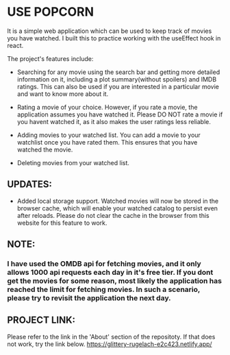 # USE POPCORN

It is a simple web application which can be used to keep track of movies you have watched. I built this to practice working with the useEffect hook in react.

The project's features include:

- Searching for any movie using the search bar and getting more detailed information on it, including a plot summary(without spoilers) and IMDB ratings. This can also be used if you are interested in a particular movie and want to know more about it.

- Rating a movie of your choice. However, if you rate a movie, the application assumes you have watched it. Please DO NOT rate a movie if you havent watched it, as it also makes the user ratings less reliable.

- Adding movies to your watched list. You can add a movie to your watchlist once you have rated them. This ensures that you have watched the movie.

- Deleting movies from your watched list.

## UPDATES:

- Added local storage support. Watched movies will now be stored in the browser cache, which will enable your watched catalog to persist even after reloads. Please do not clear the cache in the browser from this website for this feature to work.

## NOTE:

### I have used the OMDB api for fetching movies, and it only allows 1000 api requests each day in it's free tier. If you dont get the movies for some reason, most likely the application has reached the limit for fetching movies. In such a scenario, please try to revisit the application the next day.

## PROJECT LINK:

Please refer to the link in the 'About' section of the repositoty. If that does not work, try the link below. 
https://glittery-rugelach-e2c423.netlify.app/
